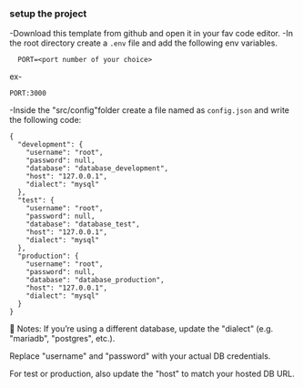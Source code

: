 ### setup the project

-Download this template from github and open it in your fav code editor.
-In the root directory create a `.env` file and add the following env variables.

```
  PORT=<port number of your choice>
```

ex-

```
PORT:3000
```

-Inside the "src/config"folder create a file named as `config.json` and write the following code:

```
{
  "development": {
    "username": "root",
    "password": null,
    "database": "database_development",
    "host": "127.0.0.1",
    "dialect": "mysql"
  },
  "test": {
    "username": "root",
    "password": null,
    "database": "database_test",
    "host": "127.0.0.1",
    "dialect": "mysql"
  },
  "production": {
    "username": "root",
    "password": null,
    "database": "database_production",
    "host": "127.0.0.1",
    "dialect": "mysql"
  }
}

```
🔑 Notes:
If you’re using a different database, update the "dialect" (e.g. "mariadb", "postgres", etc.).

Replace "username" and "password" with your actual DB credentials.

For test or production, also update the "host" to match your hosted DB URL.

